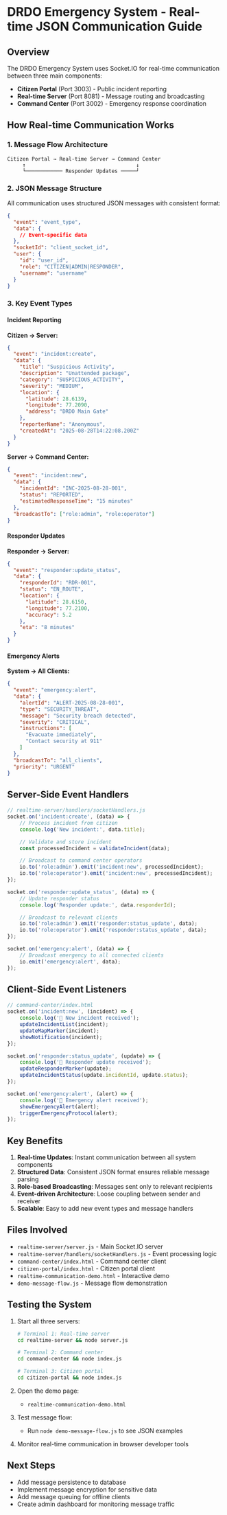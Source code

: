 # DRDO Emergency System - Real-time JSON Communication Guide

## Overview
The DRDO Emergency System uses Socket.IO for real-time communication between three main components:
- **Citizen Portal** (Port 3003) - Public incident reporting
- **Real-time Server** (Port 8081) - Message routing and broadcasting
- **Command Center** (Port 3002) - Emergency response coordination

## How Real-time Communication Works

### 1. Message Flow Architecture
```
Citizen Portal → Real-time Server → Command Center
     ↑                                    ↓
     └──────────── Responder Updates ─────┘
```

### 2. JSON Message Structure
All communication uses structured JSON messages with consistent format:

```json
{
  "event": "event_type",
  "data": {
    // Event-specific data
  },
  "socketId": "client_socket_id",
  "user": {
    "id": "user_id",
    "role": "CITIZEN|ADMIN|RESPONDER",
    "username": "username"
  }
}
```

### 3. Key Event Types

#### Incident Reporting
**Citizen → Server:**
```json
{
  "event": "incident:create",
  "data": {
    "title": "Suspicious Activity",
    "description": "Unattended package",
    "category": "SUSPICIOUS_ACTIVITY",
    "severity": "MEDIUM",
    "location": {
      "latitude": 28.6139,
      "longitude": 77.2090,
      "address": "DRDO Main Gate"
    },
    "reporterName": "Anonymous",
    "createdAt": "2025-08-28T14:22:08.200Z"
  }
}
```

**Server → Command Center:**
```json
{
  "event": "incident:new",
  "data": {
    "incidentId": "INC-2025-08-28-001",
    "status": "REPORTED",
    "estimatedResponseTime": "15 minutes"
  },
  "broadcastTo": ["role:admin", "role:operator"]
}
```

#### Responder Updates
**Responder → Server:**
```json
{
  "event": "responder:update_status",
  "data": {
    "responderId": "RDR-001",
    "status": "EN_ROUTE",
    "location": {
      "latitude": 28.6150,
      "longitude": 77.2100,
      "accuracy": 5.2
    },
    "eta": "8 minutes"
  }
}
```

#### Emergency Alerts
**System → All Clients:**
```json
{
  "event": "emergency:alert",
  "data": {
    "alertId": "ALERT-2025-08-28-001",
    "type": "SECURITY_THREAT",
    "message": "Security breach detected",
    "severity": "CRITICAL",
    "instructions": [
      "Evacuate immediately",
      "Contact security at 911"
    ]
  },
  "broadcastTo": "all_clients",
  "priority": "URGENT"
}
```

## Server-Side Event Handlers

```javascript
// realtime-server/handlers/socketHandlers.js
socket.on('incident:create', (data) => {
    // Process incident from citizen
    console.log('New incident:', data.title);

    // Validate and store incident
    const processedIncident = validateIncident(data);

    // Broadcast to command center operators
    io.to('role:admin').emit('incident:new', processedIncident);
    io.to('role:operator').emit('incident:new', processedIncident);
});

socket.on('responder:update_status', (data) => {
    // Update responder status
    console.log('Responder update:', data.responderId);

    // Broadcast to relevant clients
    io.to('role:admin').emit('responder:status_update', data);
    io.to('role:operator').emit('responder:status_update', data);
});

socket.on('emergency:alert', (data) => {
    // Broadcast emergency to all connected clients
    io.emit('emergency:alert', data);
});
```

## Client-Side Event Listeners

```javascript
// command-center/index.html
socket.on('incident:new', (incident) => {
    console.log('📝 New incident received');
    updateIncidentList(incident);
    updateMapMarker(incident);
    showNotification(incident);
});

socket.on('responder:status_update', (update) => {
    console.log('🚗 Responder update received');
    updateResponderMarker(update);
    updateIncidentStatus(update.incidentId, update.status);
});

socket.on('emergency:alert', (alert) => {
    console.log('🚨 Emergency alert received');
    showEmergencyAlert(alert);
    triggerEmergencyProtocol(alert);
});
```

## Key Benefits

1. **Real-time Updates**: Instant communication between all system components
2. **Structured Data**: Consistent JSON format ensures reliable message parsing
3. **Role-based Broadcasting**: Messages sent only to relevant recipients
4. **Event-driven Architecture**: Loose coupling between sender and receiver
5. **Scalable**: Easy to add new event types and message handlers

## Files Involved

- `realtime-server/server.js` - Main Socket.IO server
- `realtime-server/handlers/socketHandlers.js` - Event processing logic
- `command-center/index.html` - Command center client
- `citizen-portal/index.html` - Citizen portal client
- `realtime-communication-demo.html` - Interactive demo
- `demo-message-flow.js` - Message flow demonstration

## Testing the System

1. Start all three servers:
   ```bash
   # Terminal 1: Real-time server
   cd realtime-server && node server.js

   # Terminal 2: Command center
   cd command-center && node index.js

   # Terminal 3: Citizen portal
   cd citizen-portal && node index.js
   ```

2. Open the demo page:
   - `realtime-communication-demo.html`

3. Test message flow:
   - Run `node demo-message-flow.js` to see JSON examples

4. Monitor real-time communication in browser developer tools

## Next Steps

- Add message persistence to database
- Implement message encryption for sensitive data
- Add message queuing for offline clients
- Create admin dashboard for monitoring message traffic
